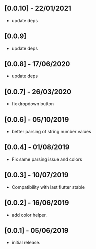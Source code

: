 ## [0.0.10] - 22/01/2021

* update deps

## [0.0.9]

* update deps

## [0.0.8] - 17/06/2020

* update deps

## [0.0.7] - 26/03/2020

* fix dropdown button

## [0.0.6] - 05/10/2019

* better parsing of string number values

## [0.0.4] - 01/08/2019

* Fix same parsing issue and colors

## [0.0.3] - 10/07/2019

* Compatibility with last flutter stable

## [0.0.2] - 16/06/2019

* add color helper.

## [0.0.1] - 05/06/2019

* initial release.
